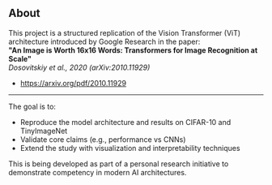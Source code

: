 ## About

This project is a structured replication of the Vision Transformer (ViT) architecture introduced by Google Research in the paper:  
**"An Image is Worth 16x16 Words: Transformers for Image Recognition at Scale"**   
*Dosovitskiy et al., 2020 (arXiv:2010.11929)*
- https://arxiv.org/pdf/2010.11929

---

The goal is to:
- Reproduce the model architecture and results on CIFAR-10 and TinyImageNet
- Validate core claims (e.g., performance vs CNNs)
- Extend the study with visualization and interpretability techniques

This is being developed as part of a personal research initiative to demonstrate competency in modern AI architectures.
